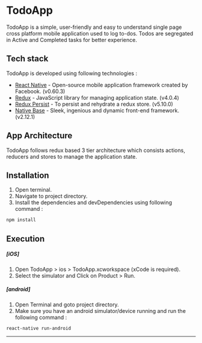 # TodoApp

TodoApp is a simple, user-friendly and easy to understand single page cross platform mobile application used to log to-dos. Todos are segregated in Active and Completed tasks for better experience.

## Tech stack

TodoApp is developed using following technologies :

* [React Native] - Open-source mobile application framework created by Facebook. (v0.60.3)
* [Redux] - JavaScript library for managing application state. (v4.0.4)
* [Redux Persist] - To persist and rehydrate a redux store. (v5.10.0)
* [Native Base] - Sleek, ingenious and dynamic front-end framework. (v2.12.1)


## App Architecture

TodoApp follows redux based 3 tier architecture which consists actions, reducers and stores to manage the application state.
 
## Installation

1. Open terminal.
2. Navigate to project directory.
3. Install the dependencies and devDependencies using following command :

```sh
npm install
```

## Execution

##### [iOS]

1. Open TodoApp > ios > TodoApp.xcworkspace (xCode is required).
2. Select the simulator and Click on Product > Run.

##### [android]

1. Open Terminal and goto project directory.
2. Make sure you have an android simulator/device running and run the following command : 

```sh
react-native run-android
```

-----

   [VS Code]: <https://code.visualstudio.com>
   [Redux]: <https://redux.js.org>
   [React Native]: <https://facebook.github.io/react-native/>
   [Native Base]: <https://nativebase.io>
   [Redux Persist]: <https://github.com/rt2zz/redux-persist>
